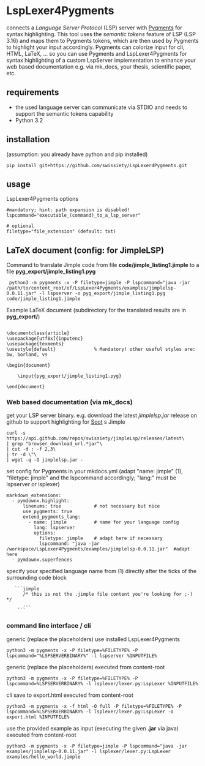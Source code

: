 # LspLexer4Pygments
connects a *Language Server Protocol* (LSP) server with [Pygments](https://github.com/pygments/pygments) for syntax highlighting.
This tool uses the *semantic tokens* feature of LSP (LSP 3.16) and maps them to Pygments tokens, which are then used by Pygments to highlight your input accordingly.
Pygments can colorize input for cli, HTML, LaTeX, ... so you can use Pygments and LspLexer4Pygments for syntax highlighting of a custom LspServer implementation to enhance your web based documentation e.g. via mk_docs, your thesis, scientific paper, etc.

## requirements
- the used language server can communicate via STDIO and needs to support the semantic tokens capability
- Python 3.2

## installation
(assumption: you already have python and pip installed)
``` 
pip install git+https://github.com/swissiety/LspLexer4Pygments.git
```

## usage
LspLexer4Pygments options
```
#mandatory; hint: path expansion is disabled!
lspcommand="executable_(command)_to_a_lsp_server"

# optional
filetype="file_extension" (default: txt) 
```

## LaTeX document (config: for **JimpleLSP**)
Command to translate Jimple code from file **code/jimple_listing1.jimple** to a file **pyg_export/jimple_listing1.pyg**
```
 python3 -m pygments -x -P filetype=jimple -P lspcommand="java -jar /path/to/content_root/of/LspLexer4Pygments/examples/jimplelsp-0.0.11.jar" -l lspserver -o pyg_export/jimple_listing1.pyg code/jimple_listing1.jimple
```

Example LaTeX document (subdirectory for the translated results are in **pyg_export/**)
```

\documentclass{article}
\usepackage[utf8x]{inputenc}
\usepackage{texments}
\usestyle{default} 				% Mandatory! other useful styles are: bw, borland, vs

\begin{document}

	\input{pyg_export/jimple_listing1.pyg}

\end{document}

```


### Web based documentation (via mk_docs)
get your LSP server binary. e.g. download the latest *jimplelsp.jar* release on github to support highlighting for [Soot](https://github.com/soot-oss/soot) s Jimple
```
curl -s https://api.github.com/repos/swissiety/jimpleLsp/releases/latest\
| grep "browser_download_url.*jar"\
| cut -d : -f 2,3\
| tr -d \"\
| wget -q -O jimplelsp.jar -
```

set config for Pygments in your mkdocs.yml (adapt "name: jimple" (1), "filetype: jimple" and the lspcommand accordingly; "lang:" must be lspserver or lsplexer)
```
markdown_extensions:
  - pymdownx.highlight:
      linenums: true            # not necessary but nice
      use_pygments: true
      extend_pygments_lang:
        - name: jimple          # name for your language config
          lang: lspserver
          options:
            filetype: jimple    # adapt here if necessary
            lspcommand: "java -jar /workspace/LspLexer4Pygments/examples/jimplelsp-0.0.11.jar"  #adapt here 
  - pymdownx.superfences
```

specify your specified language name from (1) directly after the ticks of the surrounding code block
```
   ```jimple
      /* this is not the .jimple file content you're looking for ;-) */
      ...
    ```
```


### command line interface / cli
generic (replace the placeholders) use installed LspLexer4Pygments
```
python3 -m pygments -x -P filetype=%FILETYPE% -P lspcommand="%LSPSERVERBINARY%" -l lspserver %INPUTFILE%
```

generic (replace the placeholders) executed from content-root
```
python3 -m pygments -x -P filetype=%FILETYPE% -P lspcommand=%LSPSERVERBINARY% -l lsplexer/lexer.py:LspLexer %INPUTFILE%
```

cli save to export.html executed from content-root
```
python3 -m pygments -x -f html -O full -P filetype=%FILETYPE% -P lspcommand=%LSPSERVERBINARY% -l lsplexer/lexer.py:LspLexer -o export.html %INPUTFILE%
```

use the provided example as input (executing the given **.jar** via java) executed from content-root
```
python3 -m pygments -x -P filetype=jimple -P lspcommand="java -jar examples/jimplelsp-0.0.11.jar" -l lsplexer/lexer.py:LspLexer examples/hello_world.jimple
```
